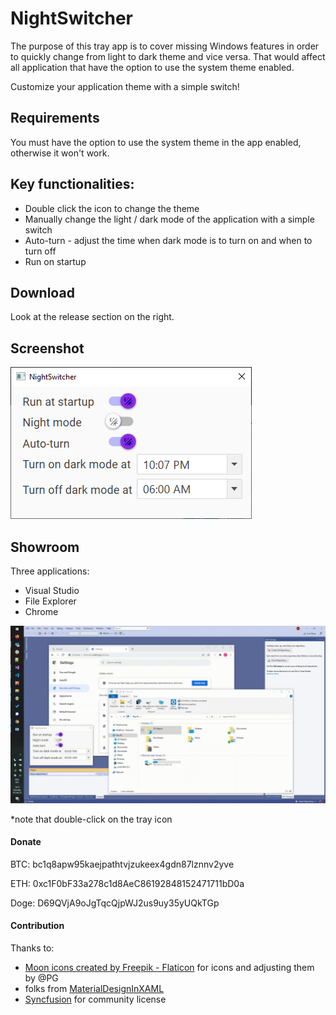 # NightSwitcher

The purpose of this tray app is to cover missing Windows features in order to quickly change from light to dark theme and vice versa. That would affect all application that have the option to use the system theme enabled.

Customize your application theme with a simple switch!

## Requirements

You must have the option to use the system theme in the app enabled, otherwise it won't work.

## Key functionalities:

- Double click the icon to change the theme
- Manually change the light / dark mode of the application with a simple switch
- Auto-turn - adjust the time when dark mode is to turn on and when to turn off
- Run on startup

## Download

Look at the release section on the right.

## Screenshot

![Window Snip](/md_resources/window_snip.png?raw=true)

## Showroom

Three applications:
- Visual Studio
- File Explorer
- Chrome

![Demo](/md_resources/presentation.gif?raw=true)

*note that double-click on the tray icon 


#### Donate

BTC: bc1q8apw95kaejpathtvjzukeex4gdn87lznnv2yve

ETH:  0xc1F0bF33a278c1d8AeC86192848152471711bD0a

Doge: D69QVjA9oJgTqcQjpWJ2us9uy35yUQkTGp

#### Contribution

Thanks to:
- [Moon icons created by Freepik - Flaticon](https://www.flaticon.com/free-icons/moon) for icons and adjusting them by @PG
- folks from [MaterialDesignInXAML](https://github.com/MaterialDesignInXAML/MaterialDesignInXamlToolkit) 
- [Syncfusion](https://www.syncfusion.com/) for community license
